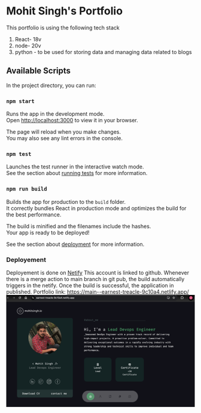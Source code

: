 # Mohit Singh's Portfolio
This portfolio is using the following tech stack
1. React- 18v
2. node- 20v
3. python - to be used for storing data and managing data related to blogs 

## Available Scripts

In the project directory, you can run:

### `npm start`

Runs the app in the development mode.\
Open [http://localhost:3000](http://localhost:3000) to view it in your browser.

The page will reload when you make changes.\
You may also see any lint errors in the console.

### `npm test`

Launches the test runner in the interactive watch mode.\
See the section about [running tests](https://facebook.github.io/create-react-app/docs/running-tests) for more information.

### `npm run build`

Builds the app for production to the `build` folder.\
It correctly bundles React in production mode and optimizes the build for the best performance.

The build is minified and the filenames include the hashes.\
Your app is ready to be deployed!

See the section about [deployment](https://facebook.github.io/create-react-app/docs/deployment) for more information.

### Deployement
Deployement is done on [Netify](https://app.netlify.com/teams/ankita219819/overview)
This account is linked to github. Whenever there is a merge action to main branch in git pub, the build automatically triggers in the netify. Once the build is successful, the application in published.
Portfolio link: https://main--earnest-treacle-9c10a4.netlify.app/
![portfolio snapshot](portfolio_snippet.png)
